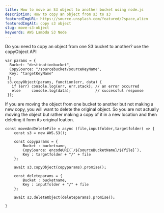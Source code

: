 ```yaml
---
title: How to move an S3 object to another bucket using node.js
description: How to copy an object from s3 to s3
featuredImgURL: https://source.unsplash.com/featured/?space,alien
featuredImgAlt: copy s3 object
slug: move-s3-object
keywords: AWS Lambda S3 Node
---
```


Do you need to copy an object from one S3 bucket to another? use the copyObject API

```
var params = {
  Bucket: "destinationbucket", 
  CopySource: "/sourcebucket/sourceKeyName", 
  Key: "targetKeyName"
 };
 s3.copyObject(params, function(err, data) {
   if (err) console.log(err, err.stack); // an error occurred
   else     console.log(data);           // successful response
 });

```

If you are moving the object from one bucket to another but not making a new copy,
you will want to delete the original object. So you are not actually moving the object but rather making a copy of it in a new location and then deleting it form its original loation. 

```
const moveAndDeleteFile = async (file,inputfolder,targetfolder) => {
    const s3 = new AWS.S3();

    const copyparams = {
        Bucket : bucketname,
        CopySource: encodeURI(`/${sourceBucketName}/${file}`), 
        Key : targetfolder + "/" + file
    };

    await s3.copyObject(copyparams).promise();

    const deleteparams = {
        Bucket : bucketname,
        Key : inputfolder + "/" + file
    };

    await s3.deleteObject(deleteparams).promise();
    
}
```

